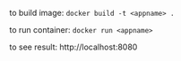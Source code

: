to build image: ```docker build -t <appname> .```

to run container: ```docker run <appname>```

to see result: http://localhost:8080
